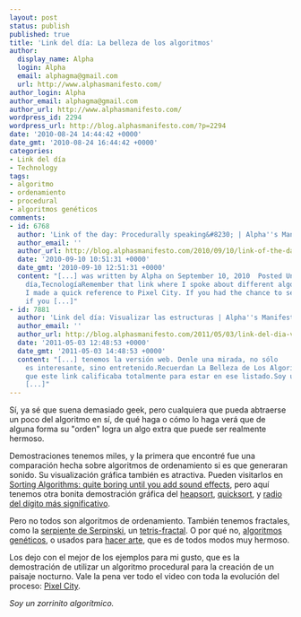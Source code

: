 ```yaml
---
layout: post
status: publish
published: true
title: 'Link del día: La belleza de los algoritmos'
author:
  display_name: Alpha
  login: Alpha
  email: alphagma@gmail.com
  url: http://www.alphasmanifesto.com/
author_login: Alpha
author_email: alphagma@gmail.com
author_url: http://www.alphasmanifesto.com/
wordpress_id: 2294
wordpress_url: http://blog.alphasmanifesto.com/?p=2294
date: '2010-08-24 14:44:42 +0000'
date_gmt: '2010-08-24 16:44:42 +0000'
categories:
- Link del día
- Technology
tags:
- algoritmo
- ordenamiento
- procedural
- algoritmos genéticos
comments:
- id: 6768
  author: 'Link of the day: Procedurally speaking&#8230; | Alpha''s Manifesto'
  author_email: ''
  author_url: http://blog.alphasmanifesto.com/2010/09/10/link-of-the-day-procedurally-speaking/
  date: '2010-09-10 10:51:31 +0000'
  date_gmt: '2010-09-10 12:51:31 +0000'
  content: "[...] was written by Alpha on September 10, 2010  Posted Under: Link del
    día,TecnologíaRemember that link where I spoke about different algorithms?
    I made a quick reference to Pixel City. If you had the chance to see it, and furthermore,
    if you [...]"
- id: 7881
  author: 'Link del día: Visualizar las estructuras | Alpha''s Manifesto'
  author_email: ''
  author_url: http://blog.alphasmanifesto.com/2011/05/03/link-del-dia-visualizar-las-estructuras/
  date: '2011-05-03 12:48:53 +0000'
  date_gmt: '2011-05-03 14:48:53 +0000'
  content: "[...] tenemos la versión web. Denle una mirada, no sólo
    es interesante, sino entretenido.Recuerdan La Belleza de Los Algoritmos? Creo
    que este link calificaba totalmente para estar en ese listado.Soy un zorrinito
    [...]"
---
```


Sí, ya sé que suena demasiado geek, pero cualquiera que pueda abtraerse un poco del algoritmo en sí, de qué haga o cómo lo haga verá que de alguna forma su "orden" logra un algo extra que puede ser realmente hermoso.

Demostraciones tenemos miles, y la primera que encontré fue una comparación hecha sobre algoritmos de ordenamiento si es que generaran sonido. Su visualización gráfica también es atractiva. Pueden visitarlos en [Sorting Algorithms: quite boring until you add sound effects](http://www.geek.com/articles/geek-cetera/sorting-algorithms-quite-boring-until-you-add-sound-effects-20100819/), pero aquí tenemos otra bonita demostración gráfica del [heapsort](http://www.youtube.com/watch?v=PqJZEIwmbpk), [quicksort](http://www.youtube.com/watch?v=SFeyLKYGfA0), y [radio del dígito más significativo](http://www.youtube.com/watch?v=HrzcIjNbh1U).

Pero no todos son algoritmos de ordenamiento. También tenemos fractales, como la [serpiente de Serpinski](http://www.youtube.com/watch?v=LXFT-OvWVFM), un [tetris-fractal](http://www.youtube.com/watch?v=LU0x6ALK4js). O por qué no, [algoritmos genéticos](http://www.youtube.com/watch?v=kSjfYv2Gwvs), o usados para [hacer arte](http://www.youtube.com/watch?v=u09FFJSnrqc), que es de todos modos muy hermoso.

Los dejo con el mejor de los ejemplos para mi gusto, que es la demostración de utilizar un algoritmo procedural para la creación de un paisaje nocturno. Vale la pena ver todo el video con toda la evolución del proceso: [Pixel City](http://www.youtube.com/watch?v=-d2-PtK4F6Y).

_Soy un zorrinito algorítmico._
